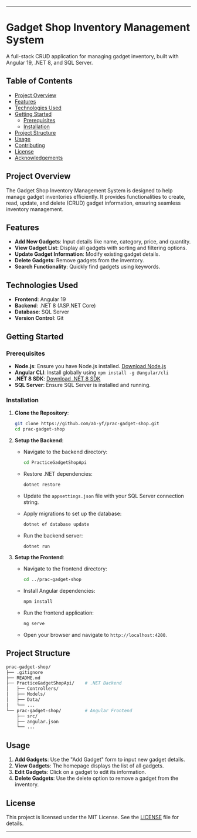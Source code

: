 --- 

# Gadget Shop Inventory Management System

A full-stack CRUD application for managing gadget inventory, built with Angular 19, .NET 8, and SQL Server.

## Table of Contents

- [Project Overview](#project-overview)
- [Features](#features)
- [Technologies Used](#technologies-used)
- [Getting Started](#getting-started)
    - [Prerequisites](#prerequisites)
    - [Installation](#installation)
- [Project Structure](#project-structure)
- [Usage](#usage)
- [Contributing](#contributing)
- [License](#license)
- [Acknowledgements](#acknowledgements)

## Project Overview

The Gadget Shop Inventory Management System is designed to help manage gadget inventories efficiently. It provides functionalities to create, read, update, and delete (CRUD) gadget information, ensuring seamless inventory management.

## Features

- **Add New Gadgets**: Input details like name, category, price, and quantity.
- **View Gadget List**: Display all gadgets with sorting and filtering options.
- **Update Gadget Information**: Modify existing gadget details.
- **Delete Gadgets**: Remove gadgets from the inventory.
- **Search Functionality**: Quickly find gadgets using keywords.

## Technologies Used

- **Frontend**: Angular 19
- **Backend**: .NET 8 (ASP.NET Core)
- **Database**: SQL Server
- **Version Control**: Git

## Getting Started

### Prerequisites

- **Node.js**: Ensure you have Node.js installed. [Download Node.js](https://nodejs.org/)
- **Angular CLI**: Install globally using `npm install -g @angular/cli`
- **.NET 8 SDK**: [Download .NET 8 SDK](https://dotnet.microsoft.com/download/dotnet/8.0)
- **SQL Server**: Ensure SQL Server is installed and running.

### Installation

1. **Clone the Repository**:

   ```bash
   git clone https://github.com/ab-yf/prac-gadget-shop.git
   cd prac-gadget-shop
   ```

2. **Setup the Backend**:

    - Navigate to the backend directory:

      ```bash
      cd PracticeGadgetShopApi
      ```

    - Restore .NET dependencies:

      ```bash
      dotnet restore
      ```

    - Update the `appsettings.json` file with your SQL Server connection string.

    - Apply migrations to set up the database:

      ```bash
      dotnet ef database update
      ```

    - Run the backend server:

      ```bash
      dotnet run
      ```

3. **Setup the Frontend**:

    - Navigate to the frontend directory:

      ```bash
      cd ../prac-gadget-shop
      ```

    - Install Angular dependencies:

      ```bash
      npm install
      ```

    - Run the frontend application:

      ```bash
      ng serve
      ```

    - Open your browser and navigate to `http://localhost:4200`.

## Project Structure

```bash
prac-gadget-shop/
├── .gitignore
├── README.md
├── PracticeGadgetShopApi/    # .NET Backend
│   ├── Controllers/
│   ├── Models/
│   ├── Data/
│   └── ...
└── prac-gadget-shop/         # Angular Frontend
    ├── src/
    ├── angular.json
    └── ...
```

## Usage

1. **Add Gadgets**: Use the "Add Gadget" form to input new gadget details.
2. **View Gadgets**: The homepage displays the list of all gadgets.
3. **Edit Gadgets**: Click on a gadget to edit its information.
4. **Delete Gadgets**: Use the delete option to remove a gadget from the inventory.

## License

This project is licensed under the MIT License. See the [LICENSE](LICENSE) file for details.

---